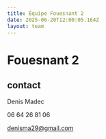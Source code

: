 ```yaml
---
title: Équipe Fouesnant 2
date: 2025-06-20T12:00:05.164Z
layout: team
---
```


# Fouesnant 2



## contact 

Denis Madec

06 64 26 81 06

denisma29@gmail.com

